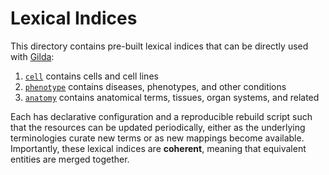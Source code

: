# Lexical Indices

This directory contains pre-built lexical indices that can be directly
used with [Gilda](https://github.com/gyorilab/gilda):

1. [`cell`](cell) contains cells and cell lines
2. [`phenotype`](cell) contains diseases, phenotypes, and other conditions
3. [`anatomy`](anatomy) contains anatomical terms, tissues, organ systems, and related

Each has declarative configuration and a reproducible rebuild script such
that the resources can be updated periodically, either as the underlying
terminologies curate new terms or as new mappings become available.
Importantly, these lexical indices are **coherent**, meaning that equivalent
entities are merged together.
